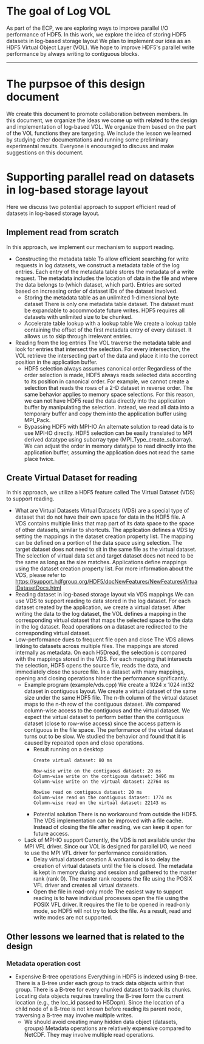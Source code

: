 # The goal of Log VOL
As part of the ECP, we are exploring ways to improve parallel I/O performance of HDF5.
In this work, we explore the idea of storing HDF5 datasets in log-based storage layout 
We plan to implement our idea as an HDF5 Virtual Object Layer (VOL).
We hope to improve HDF5's parallel write performance by always writing to contiguous blocks.

---

# The purpsoe of this design document
We create this document to promote collaboration between members.
In this document, we organize the ideas we come up with related to the design and implementation of log-based VOL.
We organize them based on the part of the VOL functions they are targeting.
We include the lesson we learned by studying other documentations and running some preliminary experimental results.
Everyone is encouraged to discuss and make suggestions on this document. 


# Supporting parallel read on datasets in log-based storage layout
  Here we discuss two potential approach to support efficient read of datasets in log-based storage layout.

## Implement read from scratch 
  In this approach, we implement our mechanism to support reading.
* Constructing the metadata table
  To allow efficient searching for write requests in log datasets, we construct a metadata table of the log entries.
  Each entry of the metadata table stores the metadata of a write request. 
  The metadata includes the location of data in the file and where the data belongs to (which dataset, which part).
  Entries are sorted based on increasing order of dataset IDs of the dataset involved.
  + Storing the metadata table as an unlimited 1-dimensional byte dataset
    There is only one metadata table dataset.
    The dataset must be expandable to accommodate future writes.
    HDF5 requires all datasets with unlimited size to be chunked.
  + Accelerate table lookup with a lookup table 
    We create a lookup table containing the offset of the first metadata entry of every dataset.
    It allows us to skip through irrelevant entries.
* Reading from the log entries 
  The VOL traverse the metadata table and look for entries that intersect the selection.
  For every intersection, the VOL retrieve the intersecting part of the data and place it into the correct position in the application buffer.
  + HDF5 selection always assumes canonical order
    Regardless of the order selection is made, HDF5 always reads selected data according to its position in canonical order.
    For example, we cannot create a selection that reads the rows of a 2-D dataset in reverse order.
    The same behavior applies to memory space selections.
    For this reason, we can not have HDF5 read the data directly into the application buffer by manipulating the selection.
    Instead, we read all data into a temporary buffer and copy them into the application buffer using MPI_Pack.
  + Bypassing HDF5 with MPI-IO
    An alternate solution to read data is to use MPI-IO directly.
    HDF5 selection can be easily translated to MPI derived datatype using subarray type (MPI_Type_create_subarray).
    We can adjust the order in memory datatype to read directly into the application buffer, assuming the application does not read the same place twice.

## Create Virtual Dataset for reading
  In this approach, we utilize a HDF5 feature called The Virtual Dataset (VDS) to support reading.
* What are Virtual Datasets
  Virtual Datasets (VDS) are a special type of dataset that do not have their own space for data in the HDF5 file.
  A VDS contains multiple links that map part of its data space to the space of other datasets, similar to shortcuts.
  The application defines a VDS by setting the mappings in the dataset creation property list.
  The mapping can be defined on a portion of the data space using selection.
  The target dataset does not need to sit in the same file as the virtual dataset.
  The selection of virtual data set and target dataset does not need to be the same as long as the size matches.
  Applications define mappings using the dataset creation property list.
  For more information about the VDS, please refer to https://support.hdfgroup.org/HDF5/docNewFeatures/NewFeaturesVirtualDatasetDocs.html
* Reading dataset in log-based storage layout via VDS mappings
  We can use VDS to support reading to data stored in the log dataset.
  For each dataset created by the application, we create a virtual dataset.
  After writing the data to the log dataset, the VOL defines a mapping in the corresponding virtual dataset that maps the selected space to the data in the log dataset.
  Read operations on a dataset are redirected to the corresponding virtual dataset.
* Low-performance dues to frequent file open and close
  The VDS allows linking to datasets across multiple files. The mappings are stored internally as metadata.
  On each H5Dread, the selection is compared with the mappings stored in the VDS.
  For each mapping that intersects the selection, HDF5 opens the source file, reads the data, and immediately close the source file.
  In a dataset with many mappings, opening and closing operations hinder the performance significantly.
  + Example program (example/vds.cpp)
    We create a 1024 x 1024 int32 dataset in contiguous layout.
    We create a virtual dataset of the same size under the same HDF5 file.
    The n-th column of the virtual dataset maps to the n-th row of the contiguous dataset.
    We compared column-wise access to the contiguous and the virtual dataset.
    We expect the virtual dataset to perform better than the contiguous dataset (close to row-wise access) since the access pattern is contiguous in the file space.
    The performance of the virtual dataset turns out to be slow.
    We studied the behavior and found that it is caused by repeated open and close operations.
    + Result running on a desktop
      ```
      Create virtual dataset: 80 ms

      Row-wise write on the contiguous dataset: 20 ms
      Column-wise write on the contiguous dataset: 3496 ms
      Column-wise write on the virtual dataset: 22764 ms

      Rowise read on contiguous dataset: 20 ms
      Column-wise read on the contiguous dataset: 1774 ms
      Column-wise read on the virtual dataset: 22143 ms
      ```
    + Potential solution
      There is no workaround from outside the HDF5.
      The VDS implementation can be improved with a file cache.
      Instead of closing the file after reading, we can keep it open for future access.
  + Lack of MPI-IO support
    Currently, the VDS is not available under the MPI VFL driver.
    Since our VOL is designed for parallel I/O, we need to use the MPI VFL driver for performance consideration.
    + Delay virtual dataset creation
      A workaround is to delay the creation of virtual datasets until the file is closed.
      The metadata is kept in memory during and session and gathered to the master rank (rank 0).
      The master rank reopens the file using the POSIX VFL driver and creates all virtual datasets.
    + Open the file in read-only mode
      The easiest way to support reading is to have individual processes open the file using the POSIX VFL driver.
      It requires the file to be opened in read-only mode, so HDF5 will not try to lock the file.
      As a result, read and write modes are not supported.

## Other lessons we learned that is related to the design
### Metadata operation cost
  * Expensive B-tree operations
    Everything in HDF5 is indexed using B-tree.
    There is a B-tree under each group to track data objects within that group.
    There is a B-tree for every chunked dataset to track its chunks.
    Locating data objects requires traveling the B-tree form the current location (e.g., the loc_id passed to H5Dopn).
    Since the location of a child node of a B-tree is not known before reading its parent node, traversing a B-tree may involve multiple writes.
    + We should avoid creating many hidden data object (datasets, groups)
      Metadata operations are relatively expensive compared to NetCDF.
      They may involve multiple read operations.